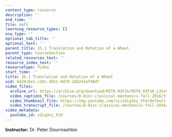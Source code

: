 ```yaml
---
content_type: resource
description: ''
end_time: ''
file: null
learning_resource_types: []
ocw_type: ''
optional_tab_title: ''
optional_text: ''
parent_title: 35.1 Translation and Rotation of a Wheel
parent_type: CourseSection
related_resources_text: ''
resource_index_text: ''
resourcetype: Video
start_time: ''
title: 35.1 Translation and Rotation of a Wheel
uid: 6429c6e1-c26c-3651-4d79-26b243af48d7
video_files:
  archive_url: https://archive.org/download/MIT8.01F16/MIT8_01F16_L35v01_360p.mp4
  video_captions_file: /courses/8-01sc-classical-mechanics-fall-2016/5f4003778dc95a888d1fb814751d4e80_oILq3xz_XtU.vtt
  video_thumbnail_file: https://img.youtube.com/vi/oILq3xz_XtU/default.jpg
  video_transcript_file: /courses/8-01sc-classical-mechanics-fall-2016/2326c3a2f4df56c787c23ae916fd315c_oILq3xz_XtU.pdf
video_metadata:
  youtube_id: oILq3xz_XtU
---
```


**Instructor:** Dr. Peter Dourmashkin